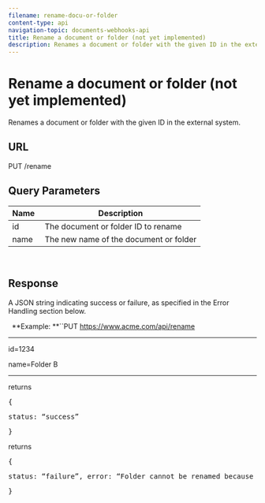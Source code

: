 ```yaml
---
filename: rename-docu-or-folder
content-type: api
navigation-topic: documents-webhooks-api
title: Rename a document or folder (not yet implemented)
description: Renames a document or folder with the given ID in the external system.
---
```


# Rename a document or folder (not yet implemented)

Renames a document or folder with the given ID in the external system.

## URL

PUT /rename

## Query Parameters

| Name&nbsp; |Description |
|---|---|
| id |The document or folder ID to rename |
| name&nbsp; |The new name of the document or folder |

&nbsp;

## Response

A JSON string indicating success or failure, as specified in the Error Handling section below.

` `**Example: **``PUT&nbsp;https://www.acme.com/api/rename

-------------------------------

id=1234

name=Folder B ­­­­­­­­­­­­­­­­­­­­­­­­­­­­­­­­­­­­

-------------------------------

returns
<pre>{</pre><pre>status: “success”</pre><pre>}</pre>returns
<pre>{</pre><pre>status: “failure”, error: “Folder cannot be renamed because a folder with that name already exists.”</pre><pre>}</pre>
